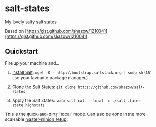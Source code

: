 # salt-states

My lovely salty salt states.

Based on [https://gist.github.com/shazow/1210041](https://gist.github.com/shazow/1210041).


## Quickstart

Fire up your machine and...

1. [Install Salt](http://docs.saltstack.com/topics/installation/index.html):
   `wget -O - http://bootstrap.saltstack.org | sudo sh`
   (Or use your favourite package manager.)

2. Clone the Salt States: `git clone https://github.com/shazow/salt-states`

3. Apply the Salt States:
   `sudo salt-call --local -c ./salt-states state.highstate`

This is the quick-and-dirty "local" mode. Can also be done in the more scaleable
[master-minion setup](http://docs.saltstack.com/ref/configuration/minion.html).
